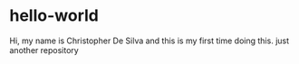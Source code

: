 # hello-world
Hi, my name is Christopher De Silva and this is my first time doing this.
just another repository
